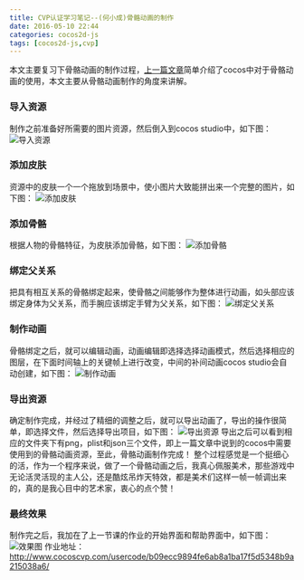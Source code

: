 ```yaml
---
title: CVP认证学习笔记--(何小成)骨骼动画的制作
date: 2016-05-10 22:44
categories: cocos2d-js
tags: [cocos2d-js,cvp]
---
```

本文主要复习下骨骼动画的制作过程，<a href="http://hjcenry.github.io/2016/05/06/CVP%E8%AE%A4%E8%AF%81%E5%AD%A6%E4%B9%A0%E7%AC%94%E8%AE%B0--(%E4%BD%95%E5%B0%8F%E6%88%90)023--%E5%8A%A0%E8%BD%BD%E9%AA%A8%E9%AA%BC%E5%8A%A8%E7%94%BB/">上一篇文章</a>简单介绍了cocos中对于骨骼动画的使用，本文主要从骨骼动画制作的角度来讲解。<!--more-->
### 导入资源
制作之前准备好所需要的图片资源，然后倒入到cocos studio中，如下图：
![导入资源](http://cdn.cocimg.com/bbs/attachment/Fid_72/72_319828_1a202fb1ffd1025.png)
### 添加皮肤
资源中的皮肤一个一个拖放到场景中，使小图片大致能拼出来一个完整的图片，如下图：
![添加皮肤](http://cdn.cocimg.com/bbs/attachment/Fid_72/72_319828_55529c9535d5bb4.png)
### 添加骨骼 
根据人物的骨骼特征，为皮肤添加骨骼，如下图：
![添加骨骼](http://cdn.cocimg.com/bbs/attachment/Fid_72/72_319828_3ad23acff07741b.png)
### 绑定父关系
把具有相互关系的骨骼绑定起来，使骨骼之间能够作为整体进行动画，如头部应该绑定身体为父关系，而手腕应该绑定手臂为父关系，如下图：
![绑定父关系](http://cdn.cocimg.com/bbs/attachment/Fid_72/72_319828_a02834c9d8347ca.png)
### 制作动画 
骨骼绑定之后，就可以编辑动画，动画编辑即选择选择动画模式，然后选择相应的图层，在下面时间轴上的关键帧上进行改变，中间的补间动画cocos studio会自动创建，如下图：
![制作动画](http://cdn.cocimg.com/bbs/attachment/Fid_72/72_319828_40c0db20e072450.png)
### 导出资源
确定制作完成，并经过了精细的调整之后，就可以导出动画了，导出的操作很简单，即选择文件，然后选择导出项目，如下图：
![导出资源](http://7xnnwn.com1.z0.glb.clouddn.com/daochu.png)
导出之后可以看到相应的文件夹下有png，plist和json三个文件，即上一篇文章中说到的cocos中需要使用到的骨骼动画资源，至此，骨骼动画制作完成！ 整个过程感觉是一个挺细心的活，作为一个程序来说，做了一个骨骼动画之后，我真心佩服美术，那些游戏中无论活灵活现的主人公，还是酷炫吊炸天特效，都是美术们这样一帧一帧调出来的，真的是我心目中的艺术家，衷心的点个赞！
### 最终效果
制作完之后，我加在了上一节课的作业的开始界面和帮助界面中，如下图：
![效果图](http://7xnnwn.com1.z0.glb.clouddn.com/1111.gif)
作业地址：http://www.cocoscvp.com/usercode/b09ecc9894fe6ab8a1ba17f5d5348b9a215038a6/